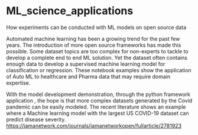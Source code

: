 # ML_science_applications
How experiments can be conducted with ML models on open source data


Automated machine learning has been a growing trend for the past few years. The introduction of more open source frameworks has made this possible. Some dataset topics are too complex for non-experts to tackle to develop a complete  end to end ML solution. Yet the  dataset often contains enough data to develop a supervised machine learning model for classification or regression. These notebook examples show the application of Auto ML to healthcare and Pharma data that may require domain expertise.

With the model development demonstration, through the python framework application , the hope is that more complex datasets generated by the Covid pandemic can be easily modeled.  The recent literature shows an example where a Machine learning model with the largest US COVID-19 dataset can predict disease severity.
https://jamanetwork.com/journals/jamanetworkopen/fullarticle/2781923
